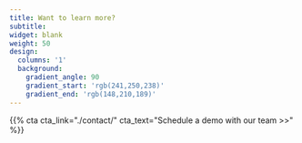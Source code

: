 ```yaml
---
title: Want to learn more?
subtitle:
widget: blank
weight: 50
design:
  columns: '1'
  background:
    gradient_angle: 90
    gradient_start: 'rgb(241,250,238)'
    gradient_end: 'rgb(148,210,189)'
---
```


{{% cta cta_link="./contact/" cta_text="Schedule a demo with our team >>" %}}
